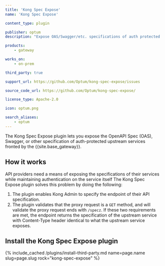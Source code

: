 ```yaml
---
title: 'Kong Spec Expose'
name: 'Kong Spec Expose'

content_type: plugin

publisher: optum
description: "Expose OAS/Swagger/etc. specifications of auth protected APIs proxied by Kong"

products:
    - gateway

works_on:
    - on-prem

third_party: true

support_url: https://github.com/Optum/kong-spec-expose/issues

source_code_url: https://github.com/Optum/kong-spec-expose/

license_type: Apache-2.0

icon: optum.png

search_aliases:
    - optum
---
```


The Kong Spec Expose plugin lets you expose the OpenAPI Spec (OAS), Swagger, or other specification of auth-protected upstream services fronted by the {{site.base_gateway}}.

## How it works

API providers need a means of exposing the specifications of their services while maintaining authentication on the service itself
The Kong Spec Expose plugin solves this problem by doing the following:

1. The plugin enables Kong Admin to specify the endpoint of their API specification.
2. The plugin validates that the proxy request is a `GET` method, and will validate the proxy request ends with `/specz`. If these two requirements are met, the endpoint returns the specification of the upstream service with Content-Type header identical to what the upstream service exposes.

## Install the Kong Spec Expose plugin

{% include_cached /plugins/install-third-party.md name=page.name slug=page.slug rock="kong-spec-expose" %}